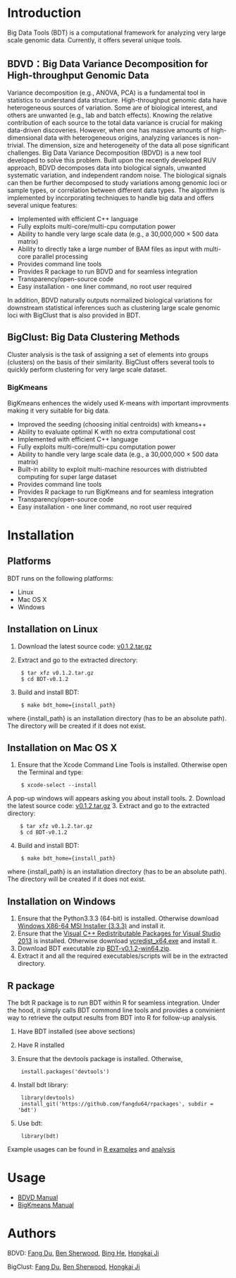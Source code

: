# Introduction
Big Data Tools (BDT) is a computational framework for analyzing very large scale genomic data. Currently, it offers several unique tools.

## BDVD：Big Data Variance Decomposition for High-throughput Genomic Data
Variance decomposition (e.g., ANOVA, PCA) is a fundamental tool in statistics to
understand data structure. High-throughput genomic data have heterogeneous sources of variation. Some are of biological interest, and others are unwanted (e.g., lab and batch effects). Knowing the relative contribution of each source to the total data variance is crucial for making data-driven discoveries. However, when one has massive amounts of high-dimensional data with heterogeneous origins, analyzing variances is non-trivial. The dimension, size and heterogeneity of the data all pose significant challenges. Big Data Variance Decomposition (BDVD) is a new tool developed to solve this problem. Built upon the recently developed RUV approach, BDVD decomposes data into biological signals, unwanted systematic variation, and independent random noise. The biological signals can then be further decomposed to study variations among genomic loci or sample types, or correlation between different data types. The algorithm is implemented by incorporating techniques to handle big data and offers several unique features:
- Implemented with efficient C++ language
- Fully exploits multi-core/multi-cpu computation power
- Ability to handle very large scale data  (e.g., a 30,000,000 × 500 data matrix)
- Ability to directly take a large number of BAM files as input with multi-core parallel processing
- Provides command line tools
- Provides R package to run BDVD and for seamless integration
- Transparency/open-source code
- Easy installation - one liner command, no root user required

In addition, BDVD naturally outputs normalized biological variations for downstream statistical inferences such as clustering large scale genomic loci with BigClust that is also provided in BDT.

## BigClust: Big Data Clustering Methods
Cluster analysis is the task of assigning a set of elements into groups (clusters) on the basis of their similarity. BigClust offers several tools to quickly perform clustering for very large scale dataset. 

### BigKmeans
BigKmeans enhences the widely used K-means with important improvments making it very suitable for big data.
- Improved the seeding (choosing initial centroids) with kmeans++
- Ability to evaluate optimal K with no extra computational cost
- Implemented with efficient C++ language
- Fully exploits multi-core/multi-cpu computation power
- Ability to handle very large scale data  (e.g., a 30,000,000 × 500 data matrix)
- Built-in ability to exploit multi-machine resources with distriubted computing for super large dataset
- Provides command line tools
- Provides R package to run BigKmeans and for seamless integration
- Transparency/open-source code
- Easy installation - one liner command, no root user required

# Installation
## Platforms
BDT runs on the following platforms:
- Linux
- Mac OS X
- Windows

## Installation on Linux
1. Download the latest source code:  [v0.1.2.tar.gz](https://github.com/fangdu64/BDT/archive/v0.1.2.tar.gz)
2. Extract and go to the extracted directory:

        $ tar xfz v0.1.2.tar.gz
        $ cd BDT-v0.1.2
3. Build and install BDT:

        $ make bdt_home={install_path}
where {install_path} is an installation directory (has to be an absolute path). The directory will be created if it does not exist.

## Installation on Mac OS X
1. Ensure that the Xcode Command Line Tools is installed. Otherwise open the Terminal and type:

        $ xcode-select --install
A pop-up windows will appears asking you about install tools.
2. Download the latest source code:  [v0.1.2.tar.gz](https://github.com/fangdu64/BDT/archive/v0.1.2.tar.gz)
3. Extract and go to the extracted directory:

        $ tar xfz v0.1.2.tar.gz
        $ cd BDT-v0.1.2
4. Build and install BDT:

        $ make bdt_home={install_path}
where {install_path} is an installation directory (has to be an absolute path). The directory will be created if it does not exist.

## Installation on Windows
1. Ensure that the Python3.3.3 (64-bit) is installed. Otherwise download [Windows X86-64 MSI Installer (3.3.3)](https://www.python.org/ftp/python/3.3.3/python-3.3.3.amd64.msi) and install it.
2. Ensure that the [Visual C++ Redistributable Packages for Visual Studio 2013](https://www.microsoft.com/en-us/download/details.aspx?id=40784) is installed. Otherwise download [vcredist_x64.exe](https://www.microsoft.com/en-us/download/details.aspx?id=40784) and install it.
3. Download BDT executable zip [BDT-v0.1.2-win64.zip](https://github.com/fangdu64/BDT/releases/download/v0.1.2/BDT-v0.1.2-Win64.zip).
4. Extract it and all the required executables/scripts will be in the extracted directory.

## R package
The bdt R package is to run BDT within R for seamless integration. Under the hood, it simply calls BDT commond line tools and provides a convinient way to retrieve the output results from BDT into R for follow-up analysis.

1. Have BDT installed (see above sections)
2. Have R installed
2. Ensure that the devtools package is installed. Otherwise,

        install.packages('devtools')
3. Install bdt library:

        library(devtools)
        install_git('https://github.com/fangdu64/rpackages', subdir = 'bdt')
4. Use bdt:

        library(bdt)
Example usages can be found in [R examples](https://github.com/fangdu64/BDT/tree/master/examples/R) and [ analysis](https://github.com/fangdu64/BDT/tree/master/examples/analysis)

# Usage
- [BDVD Manual](https://github.com/fangdu64/BDT/blob/master/doc/bdvd.md)
- [BigKmeans Manual](https://github.com/fangdu64/BDT/blob/master/doc/bigKmeans.md)

# Authors
BDVD: [Fang Du](https://www.linkedin.com/pub/fang-du/73/424/786), [Ben Sherwood](http://www.biostat.jhsph.edu/~hji/index_files/people.htm), [Bing He](http://www.biostat.jhsph.edu/~hji/index_files/people.htm), [Hongkai Ji](http://www.biostat.jhsph.edu/~hji/)

BigClust: [Fang Du](https://www.linkedin.com/pub/fang-du/73/424/786), [Ben Sherwood](http://www.biostat.jhsph.edu/~hji/index_files/people.htm), [Hongkai Ji](http://www.biostat.jhsph.edu/~hji/)

